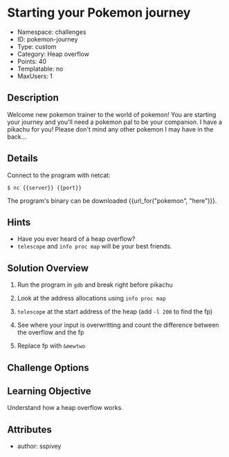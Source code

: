 # Starting your Pokemon journey

- Namespace: challenges
- ID: pokemon-journey
- Type: custom
- Category: Heap overflow
- Points: 40
- Templatable: no
- MaxUsers: 1

## Description

Welcome new pokemon trainer to the world of pokemon! You are starting your
journey and you'll need a pokemon pal to be your companion. I have a pikachu for
you! Please don't mind any other pokemon I may have in the back... 

## Details

Connect to the program with netcat:

`$ nc {{server}} {{port}}`

The program's binary can be downloaded {{url_for("pokemon", "here")}}.

## Hints

- Have you ever heard of a heap overflow?
- `telescope` and `info proc map` will be your best friends.

## Solution Overview

1. Run the program in `gdb` and break right before pikachu

2. Look at the address allocations using `info proc map`

3. `telescope` at the start address of the heap 
(add `-l 200` to find the fp)

4. See where your input is overwritting and count the difference between 
the overflow and the fp

5. Replace fp with `&mewtwo`

## Challenge Options

## Learning Objective

Understand how a heap overflow works.

## Attributes

- author: sspivey
